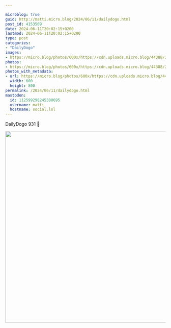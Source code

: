 ```yaml
---

microblog: true
guid: http://matti.micro.blog/2024/06/11/dailydogo.html
post_id: 4153509
date: 2024-06-11T20:02:15+0200
lastmod: 2024-06-11T20:02:15+0200
type: post
categories:
- "DailyDogo"
images:
- https://micro.blog/photos/600x/https://cdn.uploads.micro.blog/44388/2024/ab4f9ccae94441a6b3efd0e33c9781c1.jpg
photos:
- https://micro.blog/photos/600x/https://cdn.uploads.micro.blog/44388/2024/ab4f9ccae94441a6b3efd0e33c9781c1.jpg
photos_with_metadata:
- url: https://micro.blog/photos/600x/https://cdn.uploads.micro.blog/44388/2024/ab4f9ccae94441a6b3efd0e33c9781c1.jpg
  width: 600
  height: 800
permalink: /2024/06/11/dailydogo.html
mastodon:
  id: 112599298245308695
  username: matti
  hostname: social.lol
---
```

DailyDogo 931 🐶

<img src="https://micro.blog/photos/600x/https://blog.martin-haehnel.de/uploads/2024/ab4f9ccae94441a6b3efd0e33c9781c1.jpg" width="600" alt="" />
